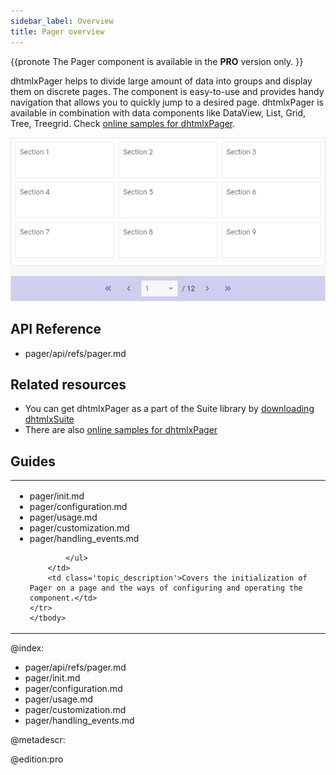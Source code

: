 ```yaml
---
sidebar_label: Overview
title: Pager overview
---          
```


{{pronote
The Pager component is available in the **PRO** version only.
}}

dhtmlxPager helps to divide large amount of data into groups and display them on discrete pages. 
The component is easy-to-use and provides handy navigation that allows you to quickly jump to a desired page. dhtmlxPager is available in combination with data components like DataView, List, Grid, Tree, Treegrid. Check [online samples for dhtmlxPager](https://docs.dhtmlx.com/suite/samples/pager/).

![](../assets/pager/init.png)

## API Reference

- pager/api/refs/pager.md


## Related resources

- You can get dhtmlxPager as a part of the Suite library by [downloading dhtmlxSuite](https://dhtmlx.com/docs/products/dhtmlxSuite/download.shtml)          
- There are also [online samples for dhtmlxPager](https://docs.dhtmlx.com/suite/samples/pager/)  


## Guides

<table class='guide-table'>
	<tbody>
	<tr>
		<td id="data" class='topics'>
		    <ul id="data_sublist" >
            	<li>pager/init.md</li>
                <li>pager/configuration.md</li>
                <li>pager/usage.md</li>
                <li>pager/customization.md</li>
                <li>pager/handling_events.md</li>
                   
            </ul>
        </td>
		<td class='topic_description'>Covers the initialization of Pager on a page and the ways of configuring and operating the component.</td>
	</tr>
   	</tbody>
</table>


 @index:
- pager/api/refs/pager.md
- pager/init.md
- pager/configuration.md
- pager/usage.md
- pager/customization.md
- pager/handling_events.md

@metadescr:


@edition:pro
